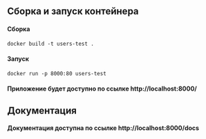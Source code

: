 ## Сборка и запуск контейнера

#### Сборка
```
docker build -t users-test .
```

#### Запуск
```
docker run -p 8000:80 users-test
```

#### Приложение будет доступно по ссылке http://localhost:8000/


## Документация

#### Документация доступна по ссылке http://localhost:8000/docs

